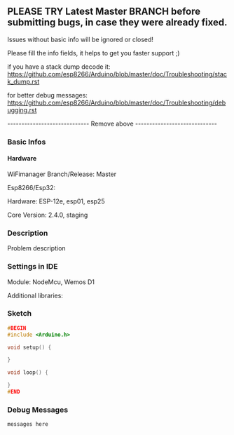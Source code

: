 ## PLEASE TRY Latest Master BRANCH before submitting bugs, in case they were already fixed. ##

Issues without basic info will be ignored or closed!

Please fill the info fields, it helps to get you faster support ;)

if you have a stack dump decode it:
https://github.com/esp8266/Arduino/blob/master/doc/Troubleshooting/stack_dump.rst

for better debug messages:
https://github.com/esp8266/Arduino/blob/master/doc/Troubleshooting/debugging.rst

----------------------------- Remove above -----------------------------

### Basic Infos

#### Hardware
WiFimanager Branch/Release:  Master

Esp8266/Esp32: 

Hardware:			ESP-12e, esp01, esp25

Core Version:      	2.4.0, staging

### Description

Problem description

### Settings in IDE

Module:  			NodeMcu, Wemos D1

Additional libraries: 

### Sketch

```cpp
#BEGIN
#include <Arduino.h>

void setup() {

}

void loop() {

}
#END
```

### Debug Messages

```
messages here
```

